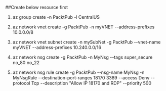##Create below resource first 

1. az group create -n PacktPub -l CentralUS

2. az network vnet create -g PacktPub -n myVNET --address-prefixes 10.0.0.0/8

3. az network vnet subnet create -n mySubNet -g PacktPub --vnet-name myVNET --address-prefixes 10.240.0.0/16

4. az network nsg create -g PacktPub -n MyNsg --tags super_secure no_80 no_22

5. az network nsg rule create -g PacktPub --nsg-name MyNsg -n MyNsgRule --destination-port-ranges 18170 3389 --access Deny --protocol Tcp --description "Allow IP 18170 and RDP" --priority 500